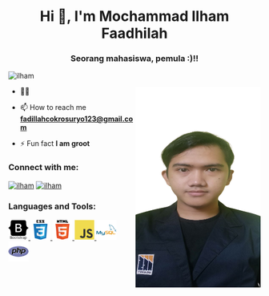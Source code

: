<h1 align="center">Hi 👋, I'm Mochammad Ilham Faadhilah</h1>
<h3 align="center"> Seorang mahasiswa, pemula :)!!</h3>

<p align="left"> <img src="https://komarev.com/ghpvc/?username=7fadillahIl&label=Profile%20views&color=129e00&style=plastic" alt="ilham" /> </p>
<img align="right" alt="Coding" width="250" height="400" src="milham.png">

- 👨‍💻

- 📫 How to reach me **fadillahcokrosuryo123@gmail.com**

- ⚡ Fun fact **I am groot**

<h3 align="left">Connect with me:</h3>
<p align="left">

<a href="https://www.linkedin.com/in/m-ilham-faadhilah-686a30256/" target="blank"><img align="center" src="https://cdn.jsdelivr.net/npm/simple-icons@3.0.1/icons/linkedin.svg" alt="ilham" height="30" width="40" /></a>
<a href="https://instagram.com/fadillahilham7" target="blank"><img align="center" src="https://cdn.jsdelivr.net/npm/simple-icons@3.0.1/icons/instagram.svg" alt="ilham" height="30" width="40" /></a>

</p>

<h3 align="left">Languages and Tools:</h3>
<p align="left"> <a href="https://getbootstrap.com" target="_blank" rel="noreferrer"> <img src="https://raw.githubusercontent.com/devicons/devicon/master/icons/bootstrap/bootstrap-plain-wordmark.svg" alt="bootstrap" width="40" height="40"/> </a> <a href="https://www.w3schools.com/css/" target="_blank" rel="noreferrer"> <img src="https://raw.githubusercontent.com/devicons/devicon/master/icons/css3/css3-original-wordmark.svg" alt="css3" width="40" height="40"/> </a> <a href="https://www.w3.org/html/" target="_blank" rel="noreferrer"> <img src="https://raw.githubusercontent.com/devicons/devicon/master/icons/html5/html5-original-wordmark.svg" alt="html5" width="40" height="40"/> </a> <a href="https://developer.mozilla.org/en-US/docs/Web/JavaScript" target="_blank" rel="noreferrer"> <img src="https://raw.githubusercontent.com/devicons/devicon/master/icons/javascript/javascript-original.svg" alt="javascript" width="40" height="40"/> </a> <a href="https://www.mysql.com/" target="_blank" rel="noreferrer"> <img src="https://raw.githubusercontent.com/devicons/devicon/master/icons/mysql/mysql-original-wordmark.svg" alt="mysql" width="40" height="40"/> </a> <a href="https://www.php.net" target="_blank" rel="noreferrer"> <img src="https://raw.githubusercontent.com/devicons/devicon/master/icons/php/php-original.svg" alt="php" width="40" height="40"/> </a> </p>
